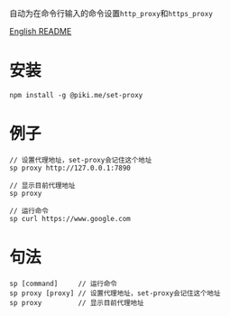 自动为在命令行输入的命令设置`http_proxy`和`https_proxy`

[English README](./README.md)

# 安装
```
npm install -g @piki.me/set-proxy
```

# 例子
```
// 设置代理地址，set-proxy会记住这个地址
sp proxy http://127.0.0.1:7890

// 显示目前代理地址
sp proxy

// 运行命令
sp curl https://www.google.com
```

# 句法
```
sp [command]     // 运行命令
sp proxy [proxy] // 设置代理地址，set-proxy会记住这个地址
sp proxy         // 显示目前代理地址
```